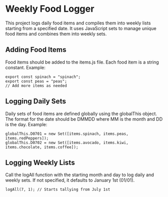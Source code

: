 # Weekly Food Logger

This project logs daily food items and compiles them into weekly lists starting from a specified date. It uses JavaScript sets to manage unique food items and combines them into weekly sets.

## Adding Food Items

Food items should be added to the items.js file. Each food item is a string constant. Example:
```
export const spinach = "spinach";
export const peas = "peas";
// Add more items as needed
```

## Logging Daily Sets

Daily sets of food items are defined globally using the globalThis object. The format for the date should be DMMDD where MM is the month and DD is the day. Example:
```
globalThis.D0701 = new Set([items.spinach, items.peas, items.redPeppers]);
globalThis.D0702 = new Set([items.avocado, items.kiwi, items.chocolate, items.coffee]);

```

## Logging Weekly Lists

Call the logAll function with the starting month and day to log daily and weekly sets. If not specified, it defaults to January 1st (01/01).
```
logAll(7, 1); // Starts tallying from July 1st

```